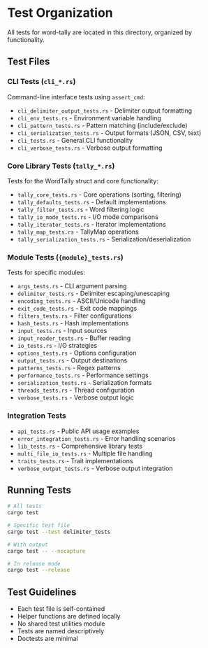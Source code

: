 # Test Organization

All tests for word-tally are located in this directory, organized by functionality.

## Test Files

### CLI Tests (`cli_*.rs`)
Command-line interface tests using `assert_cmd`:
- `cli_delimiter_output_tests.rs` - Delimiter output formatting
- `cli_env_tests.rs` - Environment variable handling
- `cli_pattern_tests.rs` - Pattern matching (include/exclude)
- `cli_serialization_tests.rs` - Output formats (JSON, CSV, text)
- `cli_tests.rs` - General CLI functionality
- `cli_verbose_tests.rs` - Verbose output formatting

### Core Library Tests (`tally_*.rs`)
Tests for the WordTally struct and core functionality:
- `tally_core_tests.rs` - Core operations (sorting, filtering)
- `tally_defaults_tests.rs` - Default implementations
- `tally_filter_tests.rs` - Word filtering logic
- `tally_io_mode_tests.rs` - I/O mode comparisons
- `tally_iterator_tests.rs` - Iterator implementations
- `tally_map_tests.rs` - TallyMap operations
- `tally_serialization_tests.rs` - Serialization/deserialization

### Module Tests (`{module}_tests.rs`)
Tests for specific modules:
- `args_tests.rs` - CLI argument parsing
- `delimiter_tests.rs` - Delimiter escaping/unescaping
- `encoding_tests.rs` - ASCII/Unicode handling
- `exit_code_tests.rs` - Exit code mappings
- `filters_tests.rs` - Filter configurations
- `hash_tests.rs` - Hash implementations
- `input_tests.rs` - Input sources
- `input_reader_tests.rs` - Buffer reading
- `io_tests.rs` - I/O strategies
- `options_tests.rs` - Options configuration
- `output_tests.rs` - Output destinations
- `patterns_tests.rs` - Regex patterns
- `performance_tests.rs` - Performance settings
- `serialization_tests.rs` - Serialization formats
- `threads_tests.rs` - Thread configuration
- `verbose_tests.rs` - Verbose output logic

### Integration Tests
- `api_tests.rs` - Public API usage examples
- `error_integration_tests.rs` - Error handling scenarios
- `lib_tests.rs` - Comprehensive library tests
- `multi_file_io_tests.rs` - Multiple file handling
- `traits_tests.rs` - Trait implementations
- `verbose_output_tests.rs` - Verbose output integration

## Running Tests

```bash
# All tests
cargo test

# Specific test file
cargo test --test delimiter_tests

# With output
cargo test -- --nocapture

# In release mode
cargo test --release
```

## Test Guidelines

- Each test file is self-contained
- Helper functions are defined locally
- No shared test utilities module
- Tests are named descriptively
- Doctests are minimal
